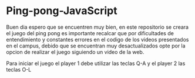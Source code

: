 # Ping-pong-JavaScript
Buen dia espero que se encuentren muy bien, en este repositorio se creara el juego del ping pong es importante recalcar que por dificultades de entendimiento y constantes errores en el codigo de los videos presentados en el campus, debido que se encuentran muy desactualizados opte por la opcion de realizar el juego siguiendo un video de la web.

Para iniciar el  juego el  player 1 debe utilizar las teclas  Q-A y el  player 2 las teclas  O-L
